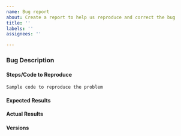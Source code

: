 ```yaml
---
name: Bug report
about: Create a report to help us reproduce and correct the bug
title: ''
labels: ''
assignees: ''

---
```


<!--
Before submitting a bug, please make sure the issue hasn't been already
addressed by searching through the past issues.
-->

### Bug Description

<!--
A clear and concise description of what the bug is.
-->

#### Steps/Code to Reproduce
<!--
Please add a minimal example that we can reproduce the error by running the
code. Be as succinct as possible, do not depend on external data. In short, we
need to be able to copy/paste the code and get the same result as you.

If the code is too long, feel free to put it in a public gist and link
it in the issue: https://gist.github.com
-->

```
Sample code to reproduce the problem
```

#### Expected Results
<!-- Please paste or describe the expected results.-->

#### Actual Results
<!-- Please paste or specifically describe the actual output or traceback. -->

#### Versions
<!--
Please run the following snippet and paste the output below.
import blackjax; print("BlackJAX", blackjax.__version__)
import sys; print("Python", sys.version)
import jax; print("Jax", jax.__version__)
import jaxlib; print("Jaxlib", jaxlib.__version__)
-->


<!-- Thanks for contributing! -->
